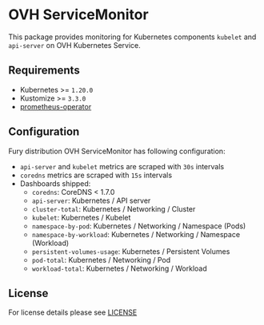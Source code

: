 # OVH ServiceMonitor

This package provides monitoring for Kubernetes components `kubelet` and
`api-server` on OVH Kubernetes Service.

## Requirements

- Kubernetes >= `1.20.0`
- Kustomize >= `3.3.0`
- [prometheus-operator](../prometheus-operator)

## Configuration

Fury distribution OVH ServiceMonitor has following configuration:

- `api-server` and `kubelet` metrics are scraped with `30s` intervals
- `coredns` metrics are scraped with `15s` intervals
- Dashboards shipped:
  - `coredns`: CoreDNS < 1.7.0
  - `api-server`: Kubernetes / API server
  - `cluster-total`: Kubernetes / Networking / Cluster
  - `kubelet`: Kubernetes / Kubelet
  - `namespace-by-pod`: Kubernetes / Networking / Namespace (Pods)
  - `namespace-by-workload`: Kubernetes / Networking / Namespace (Workload)
  - `persistent-volumes-usage`: Kubernetes / Persistent Volumes
  - `pod-total`: Kubernetes / Networking / Pod
  - `workload-total`: Kubernetes / Networking / Workload

## License

For license details please see [LICENSE](../../LICENSE)
